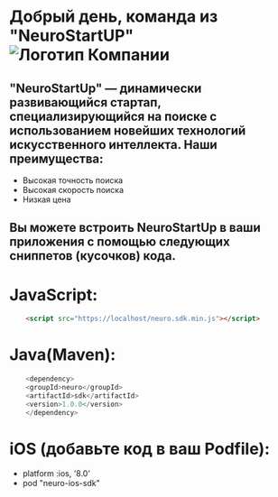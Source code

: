 # Добрый день, команда из "NeuroStartUP" ![Логотип Компании](https://camo.githubusercontent.com/ace14ee894d150192a7b05b12410738aa65528da742bbce69315a5f441320ea7/68747470733a2f2f692e696d6775722e636f6d2f495a4f525769492e706e67)

## "NeuroStartUp" — динамически развивающийся стартап, специализирующийся на поиске с использованием новейших технологий искусственного интеллекта. Наши преимущества:

*  Высокая точность поиска
* Высокая скорость поиска
* Низкая цена

## Вы можете встроить NeuroStartUp в ваши приложения с помощью следующих сниппетов (кусочков) кода.

# JavaScript:

```html
    <script src="https://localhost/neuro.sdk.min.js"></script>
```

# Java(Maven):

```js
    <dependency>
    <groupId>neuro</groupId>
    <artifactId>sdk</artifactId>
    <version>1.0.0</version>
    </dependency>
```

# iOS (добавьте код в ваш Podfile):

* platform :ios, '8.0'
* pod "neuro-ios-sdk"
